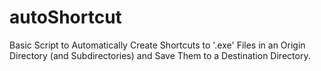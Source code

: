# autoShortcut

Basic Script to Automatically Create Shortcuts to '.exe' Files in an Origin Directory (and Subdirectories) and Save Them to a Destination Directory.
